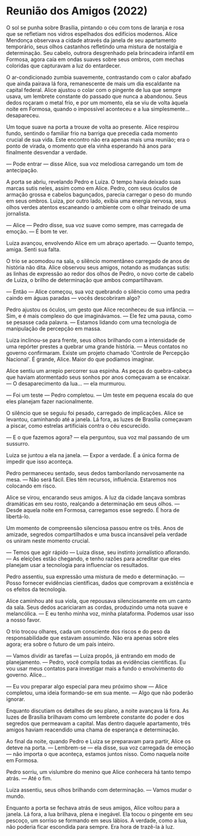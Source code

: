 # Reunião dos Amigos (2022)

O sol se punha sobre Brasília, pintando o céu com tons de laranja e rosa que se refletiam nos vidros espelhados dos edifícios modernos. Alice Mendonça observava a cidade através da janela de seu apartamento temporário, seus olhos castanhos refletindo uma mistura de nostalgia e determinação. Seu cabelo, outrora desgrenhado pela brincadeira infantil em Formosa, agora caía em ondas suaves sobre seus ombros, com mechas coloridas que capturavam a luz do entardecer.

O ar-condicionado zumbia suavemente, contrastando com o calor abafado que ainda pairava lá fora, remanescente de mais um dia escaldante na capital federal. Alice ajustou o colar com o pingente de lua que sempre usava, um lembrete constante do passado que nunca a abandonou. Seus dedos roçaram o metal frio, e por um momento, ela se viu de volta àquela noite em Formosa, quando o impossível aconteceu e a lua simplesmente... desapareceu.

Um toque suave na porta a trouxe de volta ao presente. Alice respirou fundo, sentindo o familiar frio na barriga que precedia cada momento crucial de sua vida. Este encontro não era apenas mais uma reunião; era o ponto de virada, o momento que ela vinha esperando há anos para finalmente desvendar a verdade.

— Pode entrar — disse Alice, sua voz melodiosa carregando um tom de antecipação.

A porta se abriu, revelando Pedro e Luiza. O tempo havia deixado suas marcas sutis neles, assim como em Alice. Pedro, com seus óculos de armação grossa e cabelos bagunçados, parecia carregar o peso do mundo em seus ombros. Luiza, por outro lado, exibia uma energia nervosa, seus olhos verdes atentos escaneando o ambiente com o olhar treinado de uma jornalista.

— Alice — Pedro disse, sua voz suave como sempre, mas carregada de emoção. — É bom te ver.

Luiza avançou, envolvendo Alice em um abraço apertado. — Quanto tempo, amiga. Senti sua falta.

O trio se acomodou na sala, o silêncio momentâneo carregado de anos de história não dita. Alice observou seus amigos, notando as mudanças sutis: as linhas de expressão ao redor dos olhos de Pedro, o novo corte de cabelo de Luiza, o brilho de determinação que ambos compartilhavam.

— Então — Alice começou, sua voz quebrando o silêncio como uma pedra caindo em águas paradas — vocês descobriram algo?

Pedro ajustou os óculos, um gesto que Alice reconheceu de sua infância. — Sim, e é mais complexo do que imaginávamos. — Ele fez uma pausa, como se pesasse cada palavra. — Estamos lidando com uma tecnologia de manipulação de percepção em massa.

Luiza inclinou-se para frente, seus olhos brilhando com a intensidade de uma repórter prestes a quebrar uma grande história. — Meus contatos no governo confirmaram. Existe um projeto chamado 'Controle de Percepção Nacional'. É grande, Alice. Maior do que podíamos imaginar.

Alice sentiu um arrepio percorrer sua espinha. As peças do quebra-cabeça que haviam atormentado seus sonhos por anos começavam a se encaixar. — O desaparecimento da lua... — ela murmurou.

— Foi um teste — Pedro completou. — Um teste em pequena escala do que eles planejam fazer nacionalmente.

O silêncio que se seguiu foi pesado, carregado de implicações. Alice se levantou, caminhando até a janela. Lá fora, as luzes de Brasília começavam a piscar, como estrelas artificiais contra o céu escurecido.

— E o que fazemos agora? — ela perguntou, sua voz mal passando de um sussurro.

Luiza se juntou a ela na janela. — Expor a verdade. É a única forma de impedir que isso aconteça.

Pedro permaneceu sentado, seus dedos tamborilando nervosamente na mesa. — Não será fácil. Eles têm recursos, influência. Estaremos nos colocando em risco.

Alice se virou, encarando seus amigos. A luz da cidade lançava sombras dramáticas em seu rosto, realçando a determinação em seus olhos. — Desde aquela noite em Formosa, carregamos esse segredo. É hora de libertá-lo.

Um momento de compreensão silenciosa passou entre os três. Anos de amizade, segredos compartilhados e uma busca incansável pela verdade os uniram neste momento crucial.

— Temos que agir rápido — Luiza disse, seu instinto jornalístico aflorando. — As eleições estão chegando, e tenho razões para acreditar que eles planejam usar a tecnologia para influenciar os resultados.

Pedro assentiu, sua expressão uma mistura de medo e determinação. — Posso fornecer evidências científicas, dados que comprovam a existência e os efeitos da tecnologia.

Alice caminhou até sua viola, que repousava silenciosamente em um canto da sala. Seus dedos acariciaram as cordas, produzindo uma nota suave e melancólica. — E eu tenho minha voz, minha plataforma. Podemos usar isso a nosso favor.

O trio trocou olhares, cada um consciente dos riscos e do peso da responsabilidade que estavam assumindo. Não era apenas sobre eles agora; era sobre o futuro de um país inteiro.

— Vamos dividir as tarefas — Luiza propôs, já entrando em modo de planejamento. — Pedro, você compila todas as evidências científicas. Eu vou usar meus contatos para investigar mais a fundo o envolvimento do governo. Alice...

— Eu vou preparar algo especial para meu próximo show — Alice completou, uma ideia formando-se em sua mente. — Algo que não poderão ignorar.

Enquanto discutiam os detalhes de seu plano, a noite avançava lá fora. As luzes de Brasília brilhavam como um lembrete constante do poder e dos segredos que permeavam a capital. Mas dentro daquele apartamento, três amigos haviam reacendido uma chama de esperança e determinação.

Ao final da noite, quando Pedro e Luiza se preparavam para partir, Alice os deteve na porta. — Lembrem-se — ela disse, sua voz carregada de emoção — não importa o que aconteça, estamos juntos nisso. Como naquela noite em Formosa.

Pedro sorriu, um vislumbre do menino que Alice conhecera há tanto tempo atrás. — Até o fim.

Luiza assentiu, seus olhos brilhando com determinação. — Vamos mudar o mundo.

Enquanto a porta se fechava atrás de seus amigos, Alice voltou para a janela. Lá fora, a lua brilhava, plena e inegável. Ela tocou o pingente em seu pescoço, um sorriso se formando em seus lábios. A verdade, como a lua, não poderia ficar escondida para sempre. Era hora de trazê-la à luz.
